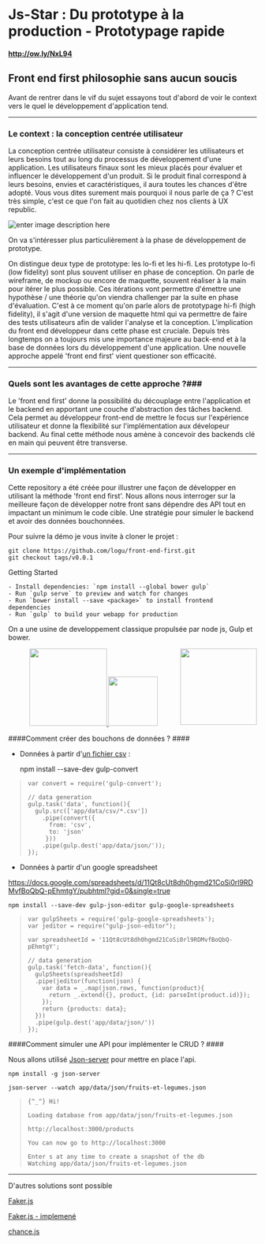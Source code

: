 Js-Star : Du prototype à la production - Prototypage rapide
===================

#### http://ow.ly/NxL94 ####


Front end first philosophie sans aucun soucis
------------------------------------------------------


Avant de rentrer dans le vif du sujet essayons tout d'abord de voir le context vers le quel le développement d'application tend.


----------

### Le context : la conception centrée utilisateur ###

La conception centrée utilisateur consiste à considérer les utilisateurs et leurs besoins tout au long du processus de développement d'une application. Les utilisateurs finaux sont les mieux placés pour évaluer et influencer le développement d'un produit. Si le produit final correspond à leurs besoins, envies et caractéristiques, il aura toutes les chances d'être adopté.
Vous vous dites surement mais pourquoi il nous parle de ça ? C'est très simple, c'est ce que l'on fait au quotidien chez nos clients à UX republic. 

![enter image description here](http://logu-kirou.com/img/conception_base_utilisateur.png)









On va s'intéresser plus particulièrement à la phase de développement de prototype. 

On distingue deux type de prototype: les lo-fi et les hi-fi. Les prototype lo-fi (low fidelity) sont plus souvent utiliser en phase de conception. On parle de wireframe, de mockup ou encore de maquette, souvent réaliser à la main pour itérer le plus possible. Ces itérations vont permettre d'émettre une hypothèse / une théorie qu'on viendra challenger par la suite en phase d'évaluation. C'est à ce moment qu'on parle alors de prototypage hi-fi (high fidelity), il s'agit d'une version de maquette html qui va permettre de faire des tests utilisateurs afin de valider l'analyse et la conception. L'implication du front end développeur dans cette phase est cruciale. 
Depuis très longtemps on a toujours mis une importance majeure au back-end et à la base de données lors du développement d'une application. Une nouvelle approche appelé 'front end first' vient questioner son efficacité. 

----------

### Quels sont les avantages de cette approche ?###

Le 'front end first' donne la possibilité du découplage entre l'application et le backend en apportant une couche d'abstraction des tâches backend. Cela permet au développeur front-end de mettre le focus sur l'expérience utilisateur et donne la flexibilité sur l'implémentation aux dévelopeur backend. Au final cette méthode nous amène à concevoir des backends clé en main qui peuvent être transverse. 

----------

### Un exemple d'implémentation ###

Cette repository a été créée pour illustrer une façon de développer en utilisant la méthode 'front end first'. Nous allons nous interroger sur la meilleure façon de développer notre front sans dépendre des API tout en impactant un minimum le code cible. Une stratégie pour simuler le backend et avoir des données bouchonnées.



Pour suivre la démo je vous invite à cloner le projet :

    git clone https://github.com/logu/front-end-first.git
    git checkout tags/v0.0.1


Getting Started

    - Install dependencies: `npm install --global bower gulp`
    - Run `gulp serve` to preview and watch for changes
    - Run `bower install --save <package>` to install frontend dependencies
    - Run `gulp` to build your webapp for production

On a une usine de developpement classique propulsée par node js, Gulp et bower.

<p align="center">
  <a href="http://gulpjs.com">
    <img height="157" src="https://raw.githubusercontent.com/gulpjs/artwork/master/gulp-2x.png">
  </a>
  <a href="https://nodejs.org/">
    <img width="100" src="https://nodejs.org/images/logo.svg">
  </a>
  <a href="http://bower.io/">
    <img align="right" height="155" src="http://bower.io/img/bower-logo.png">
  </a>
</p>

####Comment créer des bouchons de données ? ####

 - Données à partir d'[un fichier csv](https://docs.google.com/spreadsheets/d/11Qt8cUt8dh0hgmd21CoSi0rl9RDMvfBoQbQ-pEhmtgY/export?format=csv) :
	
	

    npm install --save-dev gulp-convert

>     var convert = require('gulp-convert');
>     
>     // data generation
>     gulp.task('data', function(){
>       gulp.src(['app/data/csv/*.csv'])
>         .pipe(convert({
>           from: 'csv',
>           to: 'json'
>          }))
>         .pipe(gulp.dest('app/data/json/'));
>     });
 
 
 - Données à partir d'un google spreadsheet

https://docs.google.com/spreadsheets/d/11Qt8cUt8dh0hgmd21CoSi0rl9RDMvfBoQbQ-pEhmtgY/pubhtml?gid=0&single=true

    npm install --save-dev gulp-json-editor gulp-google-spreadsheets

>     var gulpSheets = require('gulp-google-spreadsheets');
>     var jeditor = require("gulp-json-editor");
>     
>     var spreadsheetId = '11Qt8cUt8dh0hgmd21CoSi0rl9RDMvfBoQbQ-pEhmtgY';
>     
>     // data generation
>     gulp.task('fetch-data', function(){
>	    gulpSheets(spreadsheetId)
>	    .pipe(jeditor(function(json) {
>	      var data = _.map(json.rows, function(product){
>	        return _.extend({}, product, {id: parseInt(product.id)});
>	      });
>	      return {products: data}; 
>	    }))
>	    .pipe(gulp.dest('app/data/json/'))  
>	  });
         

####Comment simuler une API pour implémenter le CRUD ? ####

Nous allons utilisé [Json-server](https://github.com/typicode/json-server) pour mettre en place l'api.

    npm install -g json-server

	json-server --watch app/data/json/fruits-et-legumes.json

>	  {^_^} Hi!
>
>	  Loading database from app/data/json/fruits-et-legumes.json
>
>	  http://localhost:3000/products
>
>	  You can now go to http://localhost:3000
>
>	  Enter s at any time to create a snapshot of the db
>	  Watching app/data/json/fruits-et-legumes.json

------------

D'autres solutions sont possible 

[Faker.js](https://github.com/marak/Faker.js/)

[Faker.js - implemené](https://scotch.io/tutorials/generate-fake-data-for-your-javascript-applications-using-faker)

[chance.js](http://chancejs.com/)
